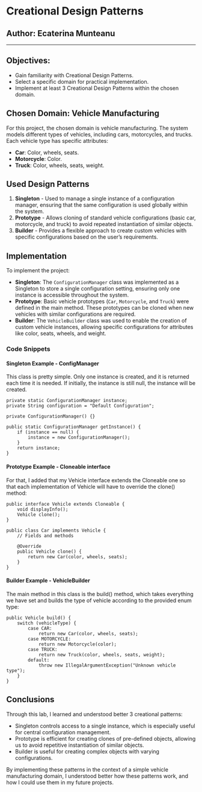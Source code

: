 # Creational Design Patterns

## Author: Ecaterina Munteanu

----

## Objectives:

* Gain familiarity with Creational Design Patterns.
* Select a specific domain for practical implementation.
* Implement at least 3 Creational Design Patterns within the chosen domain.

## Chosen Domain: Vehicle Manufacturing
For this project, the chosen domain is vehicle manufacturing. The system models different types of vehicles, including cars, motorcycles, and trucks. Each vehicle type has specific attributes:
- **Car**: Color, wheels, seats.
- **Motorcycle**: Color.
- **Truck**: Color, wheels, seats, weight.

## Used Design Patterns
1. **Singleton** - Used to manage a single instance of a configuration manager, ensuring that the same configuration is used globally within the system.
2. **Prototype** - Allows cloning of standard vehicle configurations (basic car, motorcycle, and truck) to avoid repeated instantiation of similar objects.
3. **Builder** - Provides a flexible approach to create custom vehicles with specific configurations based on the user’s requirements.

## Implementation

To implement the project:
- **Singleton**: The `ConfigurationManager` class was implemented as a Singleton to store a single configuration setting, ensuring only one instance is accessible throughout the system.
- **Prototype**: Basic vehicle prototypes (`Car`, `Motorcycle`, and `Truck`) were defined in the main method. These prototypes can be cloned when new vehicles with similar configurations are required.
- **Builder**: The `VehicleBuilder` class was used to enable the creation of custom vehicle instances, allowing specific configurations for attributes like color, seats, wheels, and weight.

### Code Snippets

#### Singleton Example - ConfigManager
This class is pretty simple. Only one instance is created, and it is returned each time it is needed. If initially, the instance is still null, the instance will be created.
```
private static ConfigurationManager instance;
private String configuration = "Default Configuration";

private ConfigurationManager() {}

public static ConfigurationManager getInstance() {
    if (instance == null) {
        instance = new ConfigurationManager();
    }
    return instance;
}
```

#### Prototype Example - Cloneable interface
For that, I added that my Vehicle interface extends the Cloneable one so that each implementation of Vehicle will have to override the clone() method:

```
public interface Vehicle extends Cloneable {
    void displayInfo();
    Vehicle clone();
}

public class Car implements Vehicle {
    // Fields and methods

    @Override
    public Vehicle clone() {
        return new Car(color, wheels, seats);
    }
}
```

#### Builder Example - VehicleBuilder
The main method in this class is the build() method, which takes everything we have set and builds the type of vehicle according to the provided enum type:
```
public Vehicle build() {
    switch (vehicleType) {
        case CAR:
            return new Car(color, wheels, seats);
        case MOTORCYCLE:
            return new Motorcycle(color);
        case TRUCK:
            return new Truck(color, wheels, seats, weight);
        default:
            throw new IllegalArgumentException("Unknown vehicle type");
    }
}

```

## Conclusions

Through this lab, I learned and understood better 3 creational patterns:

- Singleton controls access to a single instance, which is especially useful for central configuration management.
- Prototype is efficient for creating clones of pre-defined objects, allowing us to avoid repetitive instantiation of similar objects.
- Builder is useful for creating complex objects with varying configurations.

By implementing these patterns in the context of a simple vehicle manufacturing domain, I understood better how these patterns work, and how I could use them in my future projects.

